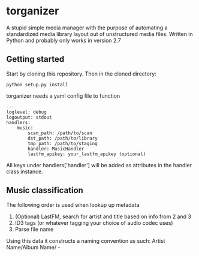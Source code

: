 # torganizer

A stupid simple media manager with the purpose of automating a standardized media library layout out of unstructured media files.
Written in Python and probably only works in version 2.7

## Getting started

Start by cloning this repository. Then in the cloned directory:
```
python setup.py install
```

torganizer needs a yaml config file to function
```
---
loglevel: debug
logoutput: stdout
handlers:
    music:
        scan_path: /path/to/scan
        dst_path: /path/to/library
        tmp_path: /path/to/staging
        handler: MusicHandler
        lastfm_apikey: your_lastfm_apikey (optional)
```

All keys under handlers['handler'] will be added as attributes in the handler class instance.

## Music classification

The following order is used when lookup up metadata
1. (Optional) LastFM, search for artist and title based on info from 2 and 3
2. ID3 tags (or whatever tagging your choice of audio codec uses)
3. Parse file name

Using this data it constructs a naming convention as such: Artist Name/Album Name/<discId><trackNumber> - <title>.<ext>

ID3 tags are updated to reflect the information collected.

## Running it

Use the torganizer_cmd.py argsparser script to run from commandline, for usage:
```
$ python torganizer_cmd.py --help
usage: torganizer_cmd.py [-h] [--config CONFIG_PATH] [--src SRC]

Torrent Organizer script

optional arguments:
  -h, --help            show this help message and exit
  --config CONFIG_PATH  Path to torganizer config yaml
  --src SRC             Source folder to organize
```

## Extending it

Currently only mp3 music file support is added. But flac, ogg, whatever can easily be added
by subclassing torganizer.files.SoundFile and adding some ways to retrieve and store metadata.
Adding support for video files is on the todo
